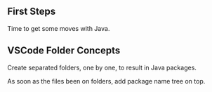 ## First Steps
Time to get some moves with Java.

## VSCode Folder Concepts
Create separated folders, one by one, to result in Java packages.  

As soon as the files been on folders, add package name tree on top.
